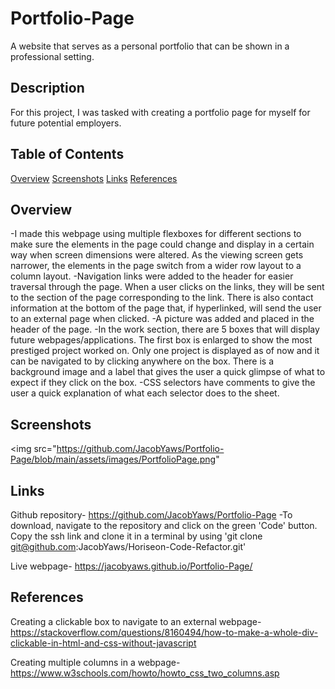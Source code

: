 # Portfolio-Page
A website that serves as a personal portfolio that can be shown in a professional setting.

## Description

For this project, I was tasked with creating a portfolio page for myself for future potential employers. 

## Table of Contents

[Overview](#overview)
[Screenshots](#Screenshots)
[Links](#Links)
[References](#References)


## Overview

-I made this webpage using multiple flexboxes for different sections to make sure the elements in the page could change and display in a certain way when screen dimensions were altered. As the viewing screen gets narrower, the elements in the page switch from a wider row layout to a column layout. 
-Navigation links were added to the header for easier traversal through the page. When a user clicks on the links, they will be sent to the section of the page corresponding to the link. There is also contact information at the bottom of the page that, if hyperlinked, will send the user to an external page when clicked. 
-A picture was added and placed in the header of the page. 
-In the work section, there are 5 boxes that will display future webpages/applications. The first box is enlarged to show the most prestiged project worked on. Only one project is displayed as of now and it can be navigated to by clicking anywhere on the box. There is a background image and a label that gives the user a quick glimpse of what to expect if they click on the box.
-CSS selectors have comments to give the user a quick explanation of what each selector does to the sheet.

## Screenshots 

  <img src="https://github.com/JacobYaws/Portfolio-Page/blob/main/assets/images/PortfolioPage.png"

## Links  

Github repository- https://github.com/JacobYaws/Portfolio-Page
     -To download, navigate to the repository and click on the green 'Code' button. Copy the ssh link and clone it in a terminal by using 'git clone git@github.com:JacobYaws/Horiseon-Code-Refactor.git'

Live webpage- https://jacobyaws.github.io/Portfolio-Page/



## References
Creating a clickable box to navigate to an external webpage- https://stackoverflow.com/questions/8160494/how-to-make-a-whole-div-clickable-in-html-and-css-without-javascript

Creating multiple columns in a webpage- https://www.w3schools.com/howto/howto_css_two_columns.asp
